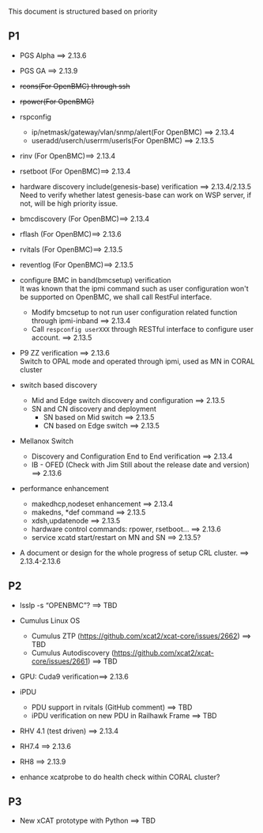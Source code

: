 
This document is structured based on priority

## P1

* PGS Alpha ==> 2.13.6

* PGS GA ==> 2.13.9

* ~~rcons(For OpenBMC) through ssh~~

* ~~rpower(For OpenBMC)~~

* rspconfig 
    * ip/netmask/gateway/vlan/snmp/alert(For OpenBMC) ==> 2.13.4 
    * useradd/userch/userrm/userls(For OpenBMC) ==> 2.13.5

* rinv (For OpenBMC)==> 2.13.4

* rsetboot (For OpenBMC)==> 2.13.4

* hardware discovery include(genesis-base) verification ==> 2.13.4/2.13.5  
Need to verify whether latest genesis-base can work on WSP server, if not, will be high priority issue.

* bmcdiscovery (For OpenBMC)==> 2.13.4

* rflash (For OpenBMC)==> 2.13.6    

* rvitals (For OpenBMC)==> 2.13.5 

* reventlog (For OpenBMC)==> 2.13.5

* configure BMC in band(bmcsetup) verification  
It was known that the ipmi command such as user configuration won't be supported on OpenBMC, we shall call RestFul interface.
    * Modify bmcsetup to not run user configuration related function through ipmi-inband ==> 2.13.4
    * Call ``respconfig userXXX`` through RESTful interface to configure user account. ==> 2.13.5

* P9 ZZ verification ==> 2.13.6  
Switch to OPAL mode and operated through ipmi, used as MN in CORAL cluster

* switch based discovery  
    * Mid and Edge switch discovery and configuration ==> 2.13.5
    * SN and CN discovery and deployment
        * SN based on Mid switch ==> 2.13.5
        * CN based on Edge switch ==> 2.13.5

* Mellanox Switch
    * Discovery and Configuration End to End verification ==> 2.13.4
    * IB - OFED  (Check with Jim Still about the release date and version) ==> 2.13.6 

* performance enhancement
    * makedhcp,nodeset enhancement ==> 2.13.4
    * makedns, \*def command ==> 2.13.5
    * xdsh,updatenode ==> 2.13.5
    * hardware control commands: rpower, rsetboot... ==> 2.13.6
    * service xcatd start/restart on MN and SN ==> 2.13.5?

* A document or design for the whole progress of setup CRL cluster. ==> 2.13.4-2.13.6

## P2

* lsslp -s “OPENBMC”?  ==> TBD

* Cumulus Linux OS
    * Cumulus ZTP (https://github.com/xcat2/xcat-core/issues/2662) ==> TBD 
    * Cumulus Autodiscovery (https://github.com/xcat2/xcat-core/issues/2661) ==> TBD

* GPU: Cuda9 verification==> 2.13.6

* iPDU
    * PDU support in rvitals (GitHub comment) ==> TBD
    * iPDU verification on new PDU in Railhawk Frame ==> TBD

* RHV 4.1 (test driven) ==> 2.13.4

* RH7.4 ==> 2.13.6
    
* RH8  ==> 2.13.9

* enhance xcatprobe to do health check within CORAL cluster?

## P3

* New xCAT prototype with Python ==> TBD
